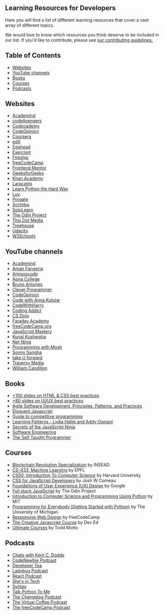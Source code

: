## Learning Resources for Developers<!-- omit in toc -->

Here you will find a list of different learning resources that cover a vast array of different topics.

We would love to know which resources you think deserve to be included in our list. If you'd like to contribute, please see [our contributing guidelines.](./CONTRIBUTING.md)

## Table of Contents<!-- omit in toc -->

- [Websites](#websites)
- [YouTube channels](#youtube-channels)
- [Books](#books)
- [Courses](#courses)
- [Podcasts](#podcasts)

## Websites

- [Academind](https://academind.com/)
- [codeAvengers](https://www.codeavengers.com/)
- [Codecademy](https://www.codecademy.com/)
- [CodeOpinion](https://codeopinion.com/)
- [Coursera](https://www.coursera.org/)
- [edX](https://www.edx.org/)
- [Egghead](https://egghead.io/)
- [Exercism](https://exercism.org/)
- [Fireship](https://fireship.io/)
- [freeCodeCamp](https://www.freecodecamp.org/)
- [Frontend Mentor](https://www.frontendmentor.io/)
- [GeeksforGeeks](https://www.geeksforgeeks.org/)
- [Khan Academy](https://www.khanacademy.org/computing/computer-programming)
- [Laracasts](https://laracasts.com/)
- [Learn Python the Hard Way](https://learnpythonthehardway.org/)
- [Luv](https://www.youtube.com/c/LuvIsMe)
- [Progate](https://progate.com/)
- [Scrimba](https://scrimba.com/)
- [SoloLearn](https://www.sololearn.com/home)
- [The Odin Project](https://www.theodinproject.com/)
- [This Dot Media](https://www.thisdotmedia.com/)
- [Treehouse](https://teamtreehouse.com/)
- [Udacity](https://udacity.com/)
- [W3Schools](https://www.w3schools.com/)

## YouTube channels

- [Academind](https://www.youtube.com/c/Academind)
- [Aman Fangeria](https://www.youtube.com/c/AmanFangeria)
- [Amigoscode](https://www.youtube.com/c/amigoscode/videos)
- [Apna College ](https://www.youtube.com/c/ApnaCollegeOfficial)
- [Bruno Antunes](https://www.youtube.com/c/BrunoAntunesPT)
- [Clever Programmer](https://www.youtube.com/c/CleverProgrammer)
- [CodeOpinion](https://www.youtube.com/channel/UC3RKA4vunFAfrfxiJhPEplw)
- [Code with Anna Kubów](https://www.youtube.com/c/AniaKubów)
- [CodeWithHarry](https://www.youtube.com/c/CodeWithHarry)
- [Coding Addict](https://www.youtube.com/c/CodingAddict)
- [CS Dojo](https://www.youtube.com/c/CSDojo)
- [Faraday Academy](https://www.youtube.com/c/FaradayAcademy)
- [freeCodeCamp.org](https://www.youtube.com/c/Freecodecamp)
- [JavaScript Mastery](https://www.youtube.com/c/JavaScriptMastery)
- [Kunal Kushwaha](https://www.youtube.com/c/kunalkushwaha)
- [Net Ninja](https://www.youtube.com/c/TheNetNinja)
- [Programming with Mosh](https://www.youtube.com/c/programmingwithmosh)
- [Sonny Sangha](https://www.youtube.com/c/SonnySangha)
- [take U forward](https://www.youtube.com/c/takeUforward)
- [Traversy Media](https://www.youtube.com/c/TraversyMedia)
- [William Candillon](https://www.youtube.com/c/wcandillon)


## Books

- [+100 slides on HTML & CSS best practices](https://georgemoller.gumroad.com/l/hQWSH)
- [+80 slides on UI/UX best practices](https://georgemoller.gumroad.com/l/MAVqE)
- [Agile Software Development, Principles, Patterns, and Practices](https://www.amazon.com/Software-Development-Principles-Patterns-Practices/dp/0135974445)
- [Eloquent Javascript](https://eloquentjavascript.net/)
- [Guide to competitive programming](https://www.amazon.com/Guide-Competitive-Programming-Algorithms-Undergraduate/dp/3319725467)
- [Learning Patterns - Lydia Hallie and Addy Osmani](https://archive.org/details/learning-patterns/learning-patterns-final-v1.1/)
- [Secrets of the JavaScript Ninja](https://www.amazon.ca/Secrets-JavaScript-Ninja-John-Resig/dp/1617292850)
- [Software Engineering](https://www.amazon.com/Software-Engineering-10th-Ian-Sommerville/dp/0133943038)
- [The Self Taught Programmer](https://www.amazon.com/Self-Taught-Programmer-Definitive-Programming-Professionally/dp/0999685902)

## Courses

- [Blockchain Revolution Specialization](https://www.coursera.org/specializations/blockchain-revolution-enterprise) by INSEAD
- [CS-433: Machine Learning](https://www.epfl.ch/labs/mlo/machine-learning-cs-433/) by EPFL
- [CS50: Introduction To Computer Science](https://online-learning.harvard.edu/course/cs50-introduction-computer-science) by Harvard University
- [CSS for JavaScript Developers](https://css-for-js.dev) by Josh W Comeau
- [Foundations of User Experience (UX) Design](https://www.coursera.org/learn/foundations-user-experience-design?specialization=google-ux-design) by Google
- [Full stack JavaScript](https://www.theodinproject.com/paths/full-stack-javascript?) by The Odin Project
- [Introduction to Computer Science and Programming Using Python](https://www.edx.org/course/introduction-to-computer-science-and-programming-7) by MIT
- [Programming for Everybody (Getting Started with Python)](https://www.coursera.org/learn/python?specialization=python) by The University of Michigan
- [Responsive Web Design](https://www.freecodecamp.org/learn/responsive-web-design/) by freeCodeCamp
- [The Creative Javascript Course](https://developedbyed.com/p/the-creative-javascript-course) by Dev Ed
- [Ultimate Courses](https://ultimatecourses.com) by Todd Motto


## Podcasts

- [Chats with Kent C. Dodds](https://kentcdodds.com/chats/04)
- [CodeNewbie Podcast](https://www.codenewbie.org/podcast)
- [Developer Tea](https://developertea.com/)
- [Ladybug Podcast](https://www.ladybug.dev/)
- [React Podcast](https://spec.fm/podcasts/reactpodcast)
- [She's in Tech](https://shesintechpodcast.com/)
- [Syntax](https://syntax.fm/)
- [Talk Python To Me](https://talkpython.fm)
- [The Changelog Podcast](https://changelog.com/podcast)
- [The Virtual Coffee Podcast](https://virtualcoffee.io/podcast/)
- [The freeCodeCamp Podcast](https://freecodecamp.libsyn.com/)
